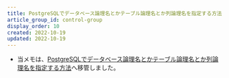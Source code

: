 ```yaml
---
title: PostgreSQLでデータベース論理名とかテーブル論理名とか列論理名を指定する方法
article_group_id: control-group
display_order: 10
created: 2022-10-19
updated: 2022-10-19
---
```

- 当メモは、[PostgreSQLでデータベース論理名とかテーブル論理名とか列論理名を指定する方法](https://thinktwice.tech/it/postgresql/how_to_specify_database_logical_name_table_logical_name_or_column_logical_name_in_postgresql/)へ移管しました。
